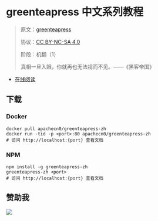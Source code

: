 <!--
    需要填充的占位符：
    
    README.md
    
        greenteapress 中文系列教程：文档中文名
        greenteapress：文档英文名
        https://greenteapress.com/wp/：文档原始链接
        gte：域名前缀
        飞龙：负责人名称
        wizardforcel：负责人 Github 用户名
        562826179：负责人 QQ
        greenteapress-zh：ApacheCN 的 Github 仓库名称
        greenteapress-zh：DockerHub 仓库名称
        greenteapress-zh：PYPI 包名称
        greenteapress-zh：NPM 包名称
    
    CNAME
    
        gte：域名前缀

    index.html
    
        greenteapress 中文系列教程：文档中文名
        #aeccc5：显示颜色
        greenteapress-zh：ApacheCN 的 Github 仓库名称

    asset/docsify-flygon-footer.js
    
        greenteapress-zh：ApacheCN 的 Github 仓库名称
-->

# greenteapress 中文系列教程

> 原文：[greenteapress](https://greenteapress.com/wp/)
> 
> 协议：[CC BY-NC-SA 4.0](http://creativecommons.org/licenses/by-nc-sa/4.0/)
> 
> 阶段：机翻（1）
> 
> 真相一旦入眼，你就再也无法视而不见。——《黑客帝国》

* [在线阅读](https://gtp.flygon.net)

## 下载

### Docker

```
docker pull apachecn0/greenteapress-zh
docker run -tid -p <port>:80 apachecn0/greenteapress-zh
# 访问 http://localhost:{port} 查看文档
```

### NPM

```
npm install -g greenteapress-zh
greenteapress-zh <port>
# 访问 http://localhost:{port} 查看文档
```

## 赞助我

![](https://img-blog.csdnimg.cn/20200112005920729.png)
